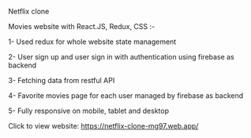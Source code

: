 Netflix clone

Movies website with React.JS, Redux, CSS :- 

1- Used redux for whole website state management

2- User sign up and user sign in with authentication using firebase as backend

3- Fetching data from restful API

4- Favorite movies page for each user managed by firebase as backend

5- Fully responsive on mobile, tablet and desktop


Click to view website: https://netflix-clone-mg97.web.app/
